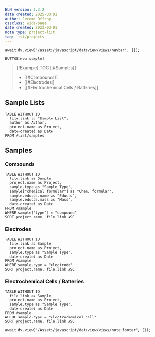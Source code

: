 ```yaml
---
ELN version: 0.3.2
date created: 2025-03-01
author: Jerome Offroy
cssclass: wide-page
date created: 2023-03-01
note type: project-list
tag: list/projects
---
```

```dataviewjs
await dv.view("/assets/javascript/dataview/views/navbar", {});
```

`BUTTON[new-sample]`

> [!Example] TOC
> [[#Samples]]
>   - [[#Compounds]]
>   - [[#Electrodes]]
>   - [[#Electrochemical Cells / Batteries]]

## Sample Lists

```dataview
TABLE WITHOUT ID
  file.link as "Sample List",
  author as Author,
  project.name as Project,
  date-created as Date
FROM #list/samples
```

## Samples

### Compounds

```dataview
TABLE WITHOUT ID
  file.link as Sample,
  project.name as Project,
  sample.type as "Sample Type",
  sample["chemical formular"] as "Chem. formular",
  sample.educts.name as "Educts",
  sample.educts.mass as "Mass",
  date-created as Date
FROM #sample
WHERE sample["type"] = "compound"
SORT project.name, file.link ASC
```

### Electrodes

```dataview
TABLE WITHOUT ID
  file.link as Sample,
  project.name as Project,
  sample.type as "Sample Type",
  date-created as Date
FROM #sample
WHERE sample.type = "electrode"
SORT project.name, file.link ASC
```

### Electrochemical Cells / Batteries

```dataview
TABLE WITHOUT ID
  file.link as Sample,
  project.name as Project,
  sample.type as "Sample Type",
  date-created as Date
FROM #sample
WHERE sample.type = "electrochemical cell"
SORT project.name, file.link ASC
```

```dataviewjs
await dv.view("/Assets/javascript/dataview/views/note_footer", {});
```
